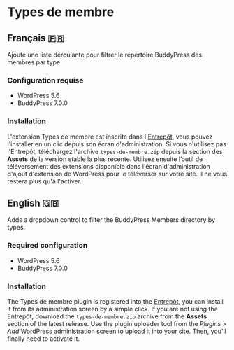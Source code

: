 # Types de membre

## Français 🇫🇷

Ajoute une liste déroulante pour filtrer le répertoire BuddyPress des membres par type.

### Configuration requise

+ WordPress 5.6
+ BuddyPress 7.0.0

### Installation

L'extension Types de membre est inscrite dans l'[Entrepôt](https://github.com/imath/entrepot), vous pouvez l'installer en un clic depuis son écran d'administration. Si vous n'utilisez pas l'Entrepôt, téléchargez l'archive `types-de-membre.zip` depuis la section des **Assets** de la version stable la plus récente. Utilisez ensuite l’outil de téléversement des extensions disponible dans l'écran d'administration d'ajout d'extension de WordPress pour le téléverser sur votre site. Il ne vous restera plus qu'à l'activer.

## English 🇬🇧

Adds a dropdown control to filter the BuddyPress Members directory by types.

### Required configuration

+ WordPress 5.6
+ BuddyPress 7.0.0

### Installation

The Types de membre plugin is registered into the [Entrepôt](https://github.com/imath/entrepot), you can install it from its administration screen by a simple click. If you are not using the Entrepôt, download the `types-de-membre.zip` archive from the **Assets** section of the latest release. Use the plugin uploader tool from the _Plugins > Add_ WordPress administration screen to upload it into your site. Then, you'll finally need to activate it.
